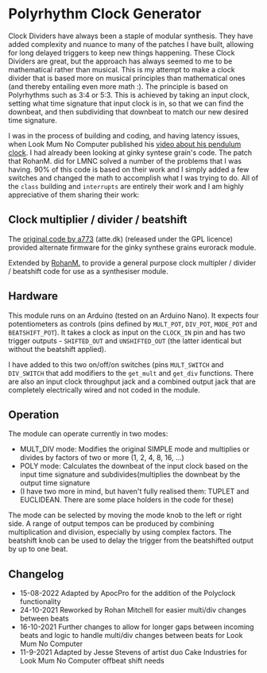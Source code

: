 # Polyrhythm Clock Generator

Clock Dividers have always been a staple of modular synthesis.  They have added complexity and nuance to many of the patches I have built, allowing for long delayed triggers to keep new things happening.
These Clock Dividers are great, but the approach has always seemed to me to be mathematical rather than musical.  This is my attempt to make a clock divider that is based more on musical principles than mathematical ones (and thereby entailing even more math :). 
The principle is based on Polyrhythms such as 3:4 or 5:3.  This is achieved by taking an input clock, setting what time signature that input clock is in, so that we can find the downbeat, and then subdividing that downbeat to match our new desired time signature.

I was in the process of building and coding, and having latency issues, when Look Mum No Computer published his [video about his pendulum clock](https://www.youtube.com/watch?v=DT5CafrZyDw).  I had already been looking at ginky syntese grain's code. The patch that RohanM. did for LMNC solved a number of the problems that I was having.  90% of this code is based on their work and I simply added a few switches and changed the math to accomplish what I was trying to do.  All of the `class` building and `interrupts` are entirely their work and I am highly appreciative of them sharing their work:

## Clock multiplier / divider / beatshift

The [original code by a773](https://github.com/attejensen/a773_grains) (atte.dk) (released under
the GPL licence) provided alternate firmware for the ginky synthese grains eurorack module.

Extended by [RohanM.](https://github.com/RohanM/clock-with-shift) to provide a general purpose clock multipler / divider / beatshift
code for use as a synthesiser module.


## Hardware

This module runs on an Arduino (tested on an Arduino Nano). It expects four potentiometers as controls
(pins defined by `MULT_POT`, `DIV_POT`, `MODE_POT` and `BEATSHIFT_POT`). It takes a clock as input
on the `CLOCK_IN` pin and has two trigger outputs - `SHIFTED_OUT` and `UNSHIFTED_OUT` (the latter
identical but without the beatshift applied).

I have added to this two on/off/on switches (pins `MULT_SWITCH` and `DIV_SWITCH` that add modifiers to the `get_mult` and `get_div` functions.  There are also an input clock throughput jack and a combined output jack that are completely electrically wired and not coded in the module.


## Operation

The module can operate currently in two modes:

- MULT_DIV mode: Modifies the original SIMPLE mode and multiplies or divides by factors of two or more (1, 2, 4, 8, 16, ...)
- POLY mode: Calculates the downbeat of the input clock based on the input time signature and subdivides(multiplies the downbeat by the output time signature
- (I have two more in mind, but haven't fully realised them: TUPLET and EUCLIDEAN. There are some place holders in the code for these)


The mode can be selected by moving the mode knob to the left or right side. A range of output
tempos can be produced by combining multiplication and division, especially by using complex factors.
The beatshift knob can be used to delay the trigger from the beatshifted output by up to one beat.


## Changelog

- 15-08-2022 Adapted by ApocPro for the addition of the Polyclock functionality
- 24-10-2021 Reworked by Rohan Mitchell for easier multi/div changes between beats
- 16-10-2021 Further changes to allow for longer gaps between incoming beats and logic to handle multi/div changes between beats for Look Mum No Computer
- 11-9-2021 Adapted by Jesse Stevens of artist duo Cake Industries for Look Mum No Computer offbeat shift needs
